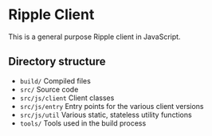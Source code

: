 # Ripple Client

This is a general purpose Ripple client in JavaScript.


## Directory structure

* `build/` Compiled files
* `src/` Source code
* `src/js/client` Client classes
* `src/js/entry` Entry points for the various client versions
* `src/js/util` Various static, stateless utility functions
* `tools/` Tools used in the build process

